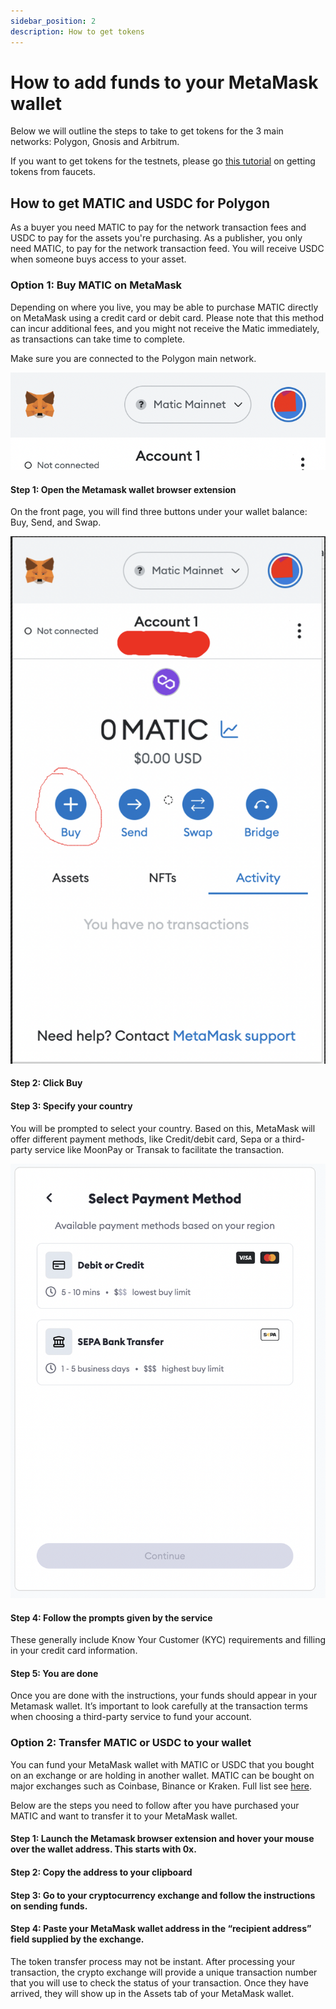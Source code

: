```yaml
---
sidebar_position: 2
description: How to get tokens
---
```


# How to add funds to your MetaMask wallet

Below we will outline the steps to take to get tokens for the 3 main networks: Polygon, Gnosis and Arbitrum. 

If you want to get tokens for the testnets, please go [this tutorial](50-faucets.md) on getting tokens from faucets. 


## How to get MATIC and USDC for Polygon

As a buyer you need MATIC to pay for the network transaction fees and USDC to pay for the assets you're purchasing. 
As a publisher, you only need MATIC, to pay for the network transaction feed. You will receive USDC when someone buys access to your asset. 


### Option 1: Buy MATIC on MetaMask

Depending on where you live, you may be able to purchase MATIC directly on MetaMask using a credit card or debit card. 
Please note that this method can incur additional fees, and you might not receive the Matic immediately, as transactions can take time to complete. 

Make sure you are connected to the Polygon main network. 

![](../images/tutorials/metamask/Matic_header.png)

#### Step 1: Open the Metamask wallet browser extension

On the front page, you will find three buttons under your wallet balance: Buy, Send, and Swap.

![](../images/tutorials/metamask/MM_Buy.png)

#### Step 2: Click Buy

#### Step 3: Specify your country

You will be prompted to select your country. Based on this, MetaMask will offer different payment methods, like Credit/debit card, Sepa or a third-party service like MoonPay or Transak to facilitate the transaction.

![](../images/tutorials/metamask/MM_buy_3.png)


#### Step 4: Follow the prompts given by the service

These generally include Know Your Customer (KYC) requirements and filling in your credit card information.

#### Step 5: You are done

Once you are done with the instructions, your funds should appear in your Metamask wallet. It’s important to look carefully at the transaction terms when choosing a third-party service to fund your account. 



### Option 2: Transfer MATIC or USDC to your wallet

You can fund your MetaMask wallet with MATIC or USDC that you bought on an exchange or are holding in another wallet. 
MATIC can be bought on major exchanges such as Coinbase, Binance or Kraken. Full list see [here](https://coinmarketcap.com/currencies/polygon/markets/).

Below are the steps you need to follow after you have purchased your MATIC and want to transfer it to your MetaMask wallet. 

#### Step 1: Launch the Metamask browser extension and hover your mouse over the wallet address. This starts with 0x.

#### Step 2: Copy the address to your clipboard

#### Step 3: Go to your cryptocurrency exchange and follow the instructions on sending funds. 

#### Step 4: Paste your MetaMask wallet address in the “recipient address” field supplied by the exchange. 

The token transfer process may not be instant. After processing your transaction, the crypto exchange will provide a unique transaction number that you will use to check the status of your transaction. 
Once they have arrived, they will show up in the Assets tab of your MetaMask wallet. 


